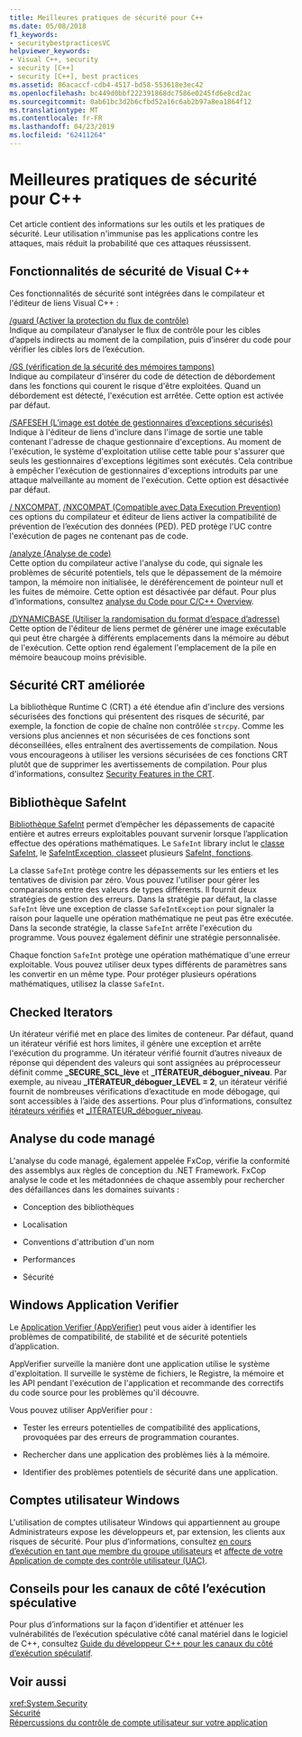 ```yaml
---
title: Meilleures pratiques de sécurité pour C++
ms.date: 05/08/2018
f1_keywords:
- securitybestpracticesVC
helpviewer_keywords:
- Visual C++, security
- security [C++]
- security [C++], best practices
ms.assetid: 86acaccf-cdb4-4517-bd58-553618e3ec42
ms.openlocfilehash: bc449d0bbf222391868dc7586e0245fd6e8cd2ac
ms.sourcegitcommit: 0ab61bc3d2b6cfbd52a16c6ab2b97a8ea1864f12
ms.translationtype: MT
ms.contentlocale: fr-FR
ms.lasthandoff: 04/23/2019
ms.locfileid: "62411264"
---
```

# <a name="security-best-practices-for-c"></a>Meilleures pratiques de sécurité pour C++

Cet article contient des informations sur les outils et les pratiques de sécurité. Leur utilisation n'immunise pas les applications contre les attaques, mais réduit la probabilité que ces attaques réussissent.

## <a name="visual-c-security-features"></a>Fonctionnalités de sécurité de Visual C++

Ces fonctionnalités de sécurité sont intégrées dans le compilateur et l'éditeur de liens Visual C++ :

[/guard (Activer la protection du flux de contrôle)](../build/reference/guard-enable-control-flow-guard.md)<br/>
Indique au compilateur d’analyser le flux de contrôle pour les cibles d’appels indirects au moment de la compilation, puis d’insérer du code pour vérifier les cibles lors de l’exécution.

[/GS (vérification de la sécurité des mémoires tampons)](../build/reference/gs-buffer-security-check.md)<br/>
Indique au compilateur d'insérer du code de détection de débordement dans les fonctions qui courent le risque d'être exploitées. Quand un débordement est détecté, l'exécution est arrêtée. Cette option est activée par défaut.

[/SAFESEH (L’image est dotée de gestionnaires d’exceptions sécurisés)](../build/reference/safeseh-image-has-safe-exception-handlers.md)<br/>
Indique à l'éditeur de liens d'inclure dans l'image de sortie une table contenant l'adresse de chaque gestionnaire d'exceptions. Au moment de l'exécution, le système d'exploitation utilise cette table pour s'assurer que seuls les gestionnaires d'exceptions légitimes sont exécutés. Cela contribue à empêcher l'exécution de gestionnaires d'exceptions introduits par une attaque malveillante au moment de l'exécution. Cette option est désactivée par défaut.

[/ NXCOMPAT](../build/reference/nxcompat.md), [/NXCOMPAT (Compatible avec Data Execution Prevention)](../build/reference/nxcompat-compatible-with-data-execution-prevention.md) ces options du compilateur et éditeur de liens activer la compatibilité de prévention de l’exécution des données (PED). PED protège l'UC contre l'exécution de pages ne contenant pas de code.

[/analyze (Analyse de code)](../build/reference/analyze-code-analysis.md)<br/>
Cette option du compilateur active l'analyse du code, qui signale les problèmes de sécurité potentiels, tels que le dépassement de la mémoire tampon, la mémoire non initialisée, le déréférencement de pointeur null et les fuites de mémoire. Cette option est désactivée par défaut. Pour plus d’informations, consultez [analyse du Code pour C/C++ Overview](/visualstudio/code-quality/code-analysis-for-c-cpp-overview).

[/DYNAMICBASE (Utiliser la randomisation du format d’espace d’adresse)](../build/reference/dynamicbase-use-address-space-layout-randomization.md)<br/>
Cette option de l'éditeur de liens permet de générer une image exécutable qui peut être chargée à différents emplacements dans la mémoire au début de l'exécution. Cette option rend également l'emplacement de la pile en mémoire beaucoup moins prévisible.

## <a name="security-enhanced-crt"></a>Sécurité CRT améliorée

La bibliothèque Runtime C (CRT) a été étendue afin d'inclure des versions sécurisées des fonctions qui présentent des risques de sécurité, par exemple, la fonction de copie de chaîne non contrôlée `strcpy`. Comme les versions plus anciennes et non sécurisées de ces fonctions sont déconseillées, elles entraînent des avertissements de compilation. Nous vous encourageons à utiliser les versions sécurisées de ces fonctions CRT plutôt que de supprimer les avertissements de compilation. Pour plus d'informations, consultez [Security Features in the CRT](../c-runtime-library/security-features-in-the-crt.md).

## <a name="safeint-library"></a>Bibliothèque SafeInt

[Bibliothèque SafeInt](../safeint/safeint-library.md) permet d’empêcher les dépassements de capacité entière et autres erreurs exploitables pouvant survenir lorsque l’application effectue des opérations mathématiques. Le `SafeInt` library inclut le [classe SafeInt](../safeint/safeint-class.md), le [SafeIntException, classe](../safeint/safeintexception-class.md)et plusieurs [SafeInt, fonctions](../safeint/safeint-functions.md).

La classe `SafeInt` protège contre les dépassements sur les entiers et les tentatives de division par zéro. Vous pouvez l'utiliser pour gérer les comparaisons entre des valeurs de types différents. Il fournit deux stratégies de gestion des erreurs. Dans la stratégie par défaut, la classe `SafeInt` lève une exception de classe `SafeIntException` pour signaler la raison pour laquelle une opération mathématique ne peut pas être exécutée. Dans la seconde stratégie, la classe `SafeInt` arrête l'exécution du programme. Vous pouvez également définir une stratégie personnalisée.

Chaque fonction `SafeInt` protège une opération mathématique d'une erreur exploitable. Vous pouvez utiliser deux types différents de paramètres sans les convertir en un même type. Pour protéger plusieurs opérations mathématiques, utilisez la classe `SafeInt`.

## <a name="checked-iterators"></a>Checked Iterators

Un itérateur vérifié met en place des limites de conteneur. Par défaut, quand un itérateur vérifié est hors limites, il génère une exception et arrête l'exécution du programme. Un itérateur vérifié fournit d’autres niveaux de réponse qui dépendent des valeurs qui sont assignées au préprocesseur définit comme  **\_SECURE\_SCL\_lève** et  **\_ITÉRATEUR\_déboguer\_niveau**. Par exemple, au niveau  **\_ITÉRATEUR\_déboguer\_LEVEL = 2**, un itérateur vérifié fournit de nombreuses vérifications d’exactitude en mode débogage, qui sont accessibles à l’aide des assertions. Pour plus d’informations, consultez [itérateurs vérifiés](../standard-library/checked-iterators.md) et [ \_ITÉRATEUR\_déboguer\_niveau](../standard-library/iterator-debug-level.md).

## <a name="code-analysis-for-managed-code"></a>Analyse du code managé

L'analyse du code managé, également appelée FxCop, vérifie la conformité des assemblys aux règles de conception du .NET Framework. FxCop analyse le code et les métadonnées de chaque assembly pour rechercher des défaillances dans les domaines suivants :

- Conception des bibliothèques

- Localisation

- Conventions d'attribution d'un nom

- Performances

- Sécurité

## <a name="windows-application-verifier"></a>Windows Application Verifier

Le [Application Verifier (AppVerifier)](/windows-hardware/drivers/debugger/application-verifier
) peut vous aider à identifier les problèmes de compatibilité, de stabilité et de sécurité potentiels d’application.

AppVerifier surveille la manière dont une application utilise le système d'exploitation. Il surveille le système de fichiers, le Registre, la mémoire et les API pendant l'exécution de l'application et recommande des correctifs du code source pour les problèmes qu'il découvre.

Vous pouvez utiliser AppVerifier pour :

- Tester les erreurs potentielles de compatibilité des applications, provoquées par des erreurs de programmation courantes.

- Rechercher dans une application des problèmes liés à la mémoire.

- Identifier des problèmes potentiels de sécurité dans une application.

## <a name="windows-user-accounts"></a>Comptes utilisateur Windows

L'utilisation de comptes utilisateur Windows qui appartiennent au groupe Administrateurs expose les développeurs et, par extension, les clients aux risques de sécurité. Pour plus d’informations, consultez [en cours d’exécution en tant que membre du groupe utilisateurs](running-as-a-member-of-the-users-group.md) et [affecte de votre Application de compte des contrôle utilisateur (UAC)](how-user-account-control-uac-affects-your-application.md).

## <a name="guidance-for-speculative-execution-side-channels"></a>Conseils pour les canaux de côté l’exécution spéculative

Pour plus d’informations sur la façon d’identifier et atténuer les vulnérabilités de l’exécution spéculative côté canal matériel dans le logiciel de C++, consultez [Guide du développeur C++ pour les canaux du côté d’exécution spéculatif](developer-guidance-speculative-execution.md).

## <a name="see-also"></a>Voir aussi

<xref:System.Security> <br/>
[Sécurité](/dotnet/standard/security/index)<br/>
[Répercussions du contrôle de compte utilisateur sur votre application](how-user-account-control-uac-affects-your-application.md)
